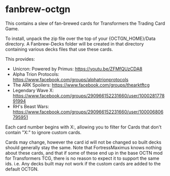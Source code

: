 # fanbrew-octgn

This contains a slew of fan-brewed cards for Transformers the Trading Card Game.

To install, unpack the zip file over the top of your {OCTGN_HOME}/Data directory. A Fanbrew-Decks folder will be created in that directory containing various decks files that use these cards. 

This provides:

* Unicron: Powered by Primus: https://youtu.be/ZFMfQUzCDA8
* Alpha Trion Protocols: https://www.facebook.com/groups/alphatrionprotocols
* The ARK Spoilers: https://www.facebook.com/groups/thearktftcg
* Legendary Wave X: https://www.facebook.com/groups/290966152231660/user/100028177891994
* RH's Beast Wars: https://www.facebook.com/groups/290966152231660/user/100006806795951

Each card number begins with X:, allowing you to filter for Cards that don't contain "X:" to ignore custom cards. 

Cards may change, however the card id will not be changed so built decks should generally stay the same. Note that FortressMaximus knows nothing about these cards, and that if some of these end up in the base OCTN mod for Transformers TCG, there is no reason to expect it to support the same ids. i.e. Any decks built may not work if the custom cards are added to the default OCTGN.
